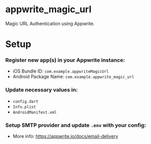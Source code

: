 # appwrite_magic_url

Magic URL Authentication using Appwrite.

# Setup

### Register new app(s) in your Appwrite instance:
- iOS Bundle ID: `com.example.appwriteMagicUrl`
- Android Package Name: `com.example.appwrite_magic_url`

### Update necessary values in:
- `config.dart`
- `Info.plist`
- `AndroidManifest.xml`

### Setup SMTP provider and update `.env` with your config:
- More info: https://appwrite.io/docs/email-delivery
